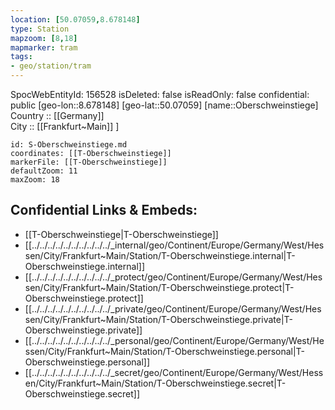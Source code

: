 ```yaml
---
location: [50.07059,8.678148] 
type: Station 
mapzoom: [8,18] 
mapmarker: tram 
tags:
- geo/station/tram
---
```

SpocWebEntityId: 156528
isDeleted: false
isReadOnly: false
confidential: public
[geo-lon::8.678148] 
[geo-lat::50.07059] 
[name::Oberschweinstiege] 
Country :: [[Germany]]  
City :: [[Frankfurt~Main]] ] 


```leaflet
id: S-Oberschweinstiege.md
coordinates: [[T-Oberschweinstiege]] 
markerFile: [[T-Oberschweinstiege]] 
defaultZoom: 11 
maxZoom: 18
```


## Confidential Links & Embeds: 
- [[T-Oberschweinstiege|T-Oberschweinstiege]] 
- [[../../../../../../../../../../_internal/geo/Continent/Europe/Germany/West/Hessen/City/Frankfurt~Main/Station/T-Oberschweinstiege.internal|T-Oberschweinstiege.internal]] 
- [[../../../../../../../../../../_protect/geo/Continent/Europe/Germany/West/Hessen/City/Frankfurt~Main/Station/T-Oberschweinstiege.protect|T-Oberschweinstiege.protect]] 
- [[../../../../../../../../../../_private/geo/Continent/Europe/Germany/West/Hessen/City/Frankfurt~Main/Station/T-Oberschweinstiege.private|T-Oberschweinstiege.private]] 
- [[../../../../../../../../../../_personal/geo/Continent/Europe/Germany/West/Hessen/City/Frankfurt~Main/Station/T-Oberschweinstiege.personal|T-Oberschweinstiege.personal]] 
- [[../../../../../../../../../../_secret/geo/Continent/Europe/Germany/West/Hessen/City/Frankfurt~Main/Station/T-Oberschweinstiege.secret|T-Oberschweinstiege.secret]] 
